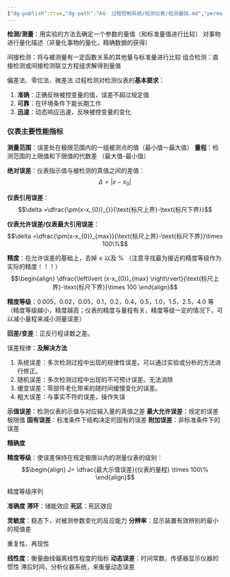 ```yaml
---
{"dg-publish":true,"dg-path":"A4- 过程控制系统/检测仪表/检测基础.md","permalink":"/A4- 过程控制系统/检测仪表/检测基础/","dgPassFrontmatter":true,"noteIcon":"","created":"2024-09-03T17:48:51.000+08:00","updated":"2025-09-23T17:09:04.000+08:00"}
---
```



**检测/测量**：用实验的方法去确定一个参数的量值（和标准量值进行比较）
对事物进行量化描述（非量化事物的量化，精确数据的获得）

间接检测：将与被测量有一定函数关系的其他量与标准量进行比较
组合检测：直接检测或间接检测联立方程组求解得到量值

偏差法、零位法、微差法
过程检测对检测仪表的**基本要求**：
1. **准确**：正确反映被控变量的值，误差不超过规定值
2. **可靠**：在环境条件下能长期工作
3. **迅速**：动态响应迅速，反映被控变量的变化

### 仪表主要性能指标
**测量范围**：误差处在极限范围内的一组被测点的值（最小值～最大值）
**量程**：检测范围的上限值和下限值的代数差 （最大值-最小值）

**绝对误差**：仪表指示值与被检测的真值之间的差值：
$$\Delta = \left\lvert  x-x_{0} \right\rvert$$

**仪表引用误差**：
$$\delta =\dfrac{\pm(x-x_{0})_{}}{\text{标尺上界}-\text{标尺下界}}$$


**仪表允许误差/仪表最大引用误差**：
$$\delta =\dfrac{\pm(x-x_{0})_{max}}{\text{标尺上界}-\text{标尺下界}}\times 100\%$$

**精度**：在允许误差的基础上，去掉 $\pm$ 以及 $\%$ （注意寻找最为接近的精度等级作为实际的精度！！！）
$$\begin{align}
\dfrac{\left\lvert  (x-x_{0})_{max} \right\rvert}{\text{标尺上界}-\text{标尺下界}}\times 100
\end{align}$$

**精度等级**：0.005，0.02，0.05，0.1，0.2，0.4，0.5，1.0，1.5，2.5，4.0 等   （精度等级越小，精度越高；仪表的精度与量程有关，精度等级一定的情况下，可以减小量程来减小测量误差）

**回差/变差**：正反行程读数之差。


误差规律：**及解决方法**
1. 系统误差：多次检测过程中出现的规律性误差。可以通过实验或分析的方法进行修正。
2. 随机误差：多次检测过程中出现的不可预计误差。无法消除
3. 缓变误差：零部件老化带来的随时间缓慢变化的误差。
4. 粗大误差：与事实不符的误差，操作失误


**示值误差**：检测仪表的示值与对应输入量的真值之差
**最大允许误差**：规定的误差极限值
**固有误差**：标准条件下结构决定的固有的误差
**附加误差**：非标准条件下的误差

**精确度**

**精度等级**：使误差保持在规定极限以内的测量仪表的级别：
$$\begin{align}
J= \dfrac{最大示值误差}{仪表的量程} \times 100\%
\end{align}$$



精度等级序列

**准确度**
**滞环**：储能效应
**死区**：死区效应

**灵敏度**：稳态下，对被测参数变化的反应能力
**分辨率**：显示装置有效辨别的最小的视值差

重复性、再现性

**线性度**：衡量曲线偏离线性程度的指标
**动态误差**：时间常数，传感器显示仪器的惯性
滞后时间，分析仪器系统，来衡量动态误差

